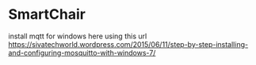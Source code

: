 # SmartChair

install mqtt for windows here using this url
https://sivatechworld.wordpress.com/2015/06/11/step-by-step-installing-and-configuring-mosquitto-with-windows-7/

